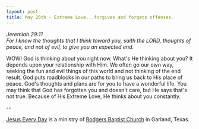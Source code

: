 ```yaml
---
layout: post
title: May 26th - Extreme Love...forgives and forgets offenses.
---
```


_Jeremiah 29:11  
For I know the thoughts that I think toward you, saith the LORD,
thoughts of peace, and not of evil, to give you an expected end._

WOW! God is thinking about you right now. What's He thinking about
you? It depends upon your relationship with Him. We often go our own
way, seeking the fun and evil things of this world and not thinking
of the end result. God puts roadblocks in our paths to bring us back
to His place of peace. God's thoughts and plans are for you to have a
wonderful life. You may think that God has forgotten you and doesn't
care, but He says that's not true. Because of His Extreme Love, He
thinks about you constantly.

 --

<a href=http://jesuseveryday.net>Jesus Every Day</a> is a ministry of <a href=http://rodgersbaptist.net>Rodgers Baptist Church</a> in Garland, Texas.
